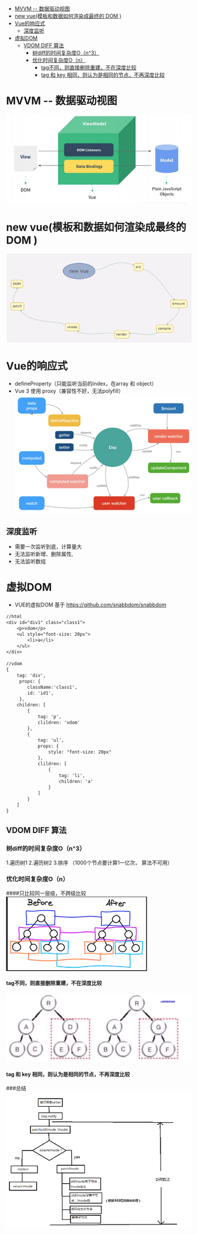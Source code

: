- [MVVM  -- 数据驱动视图](#MVVM--数据驱动视图)
- [new vue(模板和数据如何渲染成最终的 DOM )](#new-vue---------------dom--)
- [Vue的响应式](#vue----)
  * [深度监听](#----)
- [虚拟DOM](#--dom)
  * [VDOM DIFF 算法](#vdom-diff---)
    + [树diff的时间复杂度O（n^3）](#-diff------o-n-3-)
    + [优化时间复杂度O（n）](#-------o-n-)
      - [tag不同，则直接删除重建，不在深度比较](#tag-----------------)
      - [tag 和 key 相同，则认为是相同的节点，不再深度比较](#tag---key--------------------)
      
# MVVM  -- 数据驱动视图
![image](../img/mvvm.jpg)

# new vue(模板和数据如何渲染成最终的 DOM )
![image](../img/new-vue.png)

# Vue的响应式

* defineProperty（只能监听当前的index，在array 和 object）
* Vue 3 使用 proxy（兼容性不好，无法polyfill）
![image](../img/reactive.png)

## 深度监听
* 需要一次监听到底，计算量大
* 无法监听新增、删除属性,
* 无法监听数组

# 虚拟DOM
* VUE的虚拟DOM 基于 https://github.com/snabbdom/snabbdom
```vue
//html
<div id="div1" class="class1">
    <p>vdom</p>
    <ul style="font-size: 20px">
        <li>a</li>
    </ul>
</div>

//vdom
{
    tag: 'div',
     props: {
        className:'class1',
        id: 'id1',
     },
    children: [
        {
            tag: 'p',
            clildren: 'vdom'
        },
        {
            tag: 'ul',
            props: {
                style: "font-size: 20px"
            },
            clildren: [
                {
                    tag: 'li',
                    children: 'a'
                }
            ]
        }
    ]
}
```
## VDOM DIFF 算法
### 树diff的时间复杂度O（n^3）
1.遍历树1 2.遍历树2  3.排序 （1000个节点要计算1一亿次， 算法不可用）
### 优化时间复杂度O（n）
####只比较同一层级，不跨级比较
![image](../img/diff1.png)
#### tag不同，则直接删除重建，不在深度比较
![image](../img/diff2.png)
#### tag 和 key 相同，则认为是相同的节点，不再深度比较

###总结
![image](../img/diff.png)
